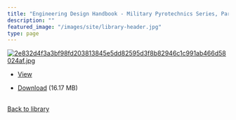 ```yaml
---
title: "Engineering Design Handbook - Military Pyrotechnics Series, Part Three - Properties of Materials Used in Pyrotechnic Compositions"
description: ""
featured_image: "/images/site/library-header.jpg"
type: page
---
```


<a href="https://drive.google.com/file/d/1qjyzalsZKYCIjdwvZMrVTAiSMa_0MhRQ/view" target="_blank">![2e832d4f3a3bf98fd203813845e5dd82595d3f8b82946c1c991ab466d58024af.jpg](/images/library/2e832d4f3a3bf98fd203813845e5dd82595d3f8b82946c1c991ab466d58024af.jpg)</a>
* <a href="https://drive.google.com/file/d/1qjyzalsZKYCIjdwvZMrVTAiSMa_0MhRQ/view" target="_blank">View</a>

* [Download](https://drive.google.com/uc?export=download&id=1qjyzalsZKYCIjdwvZMrVTAiSMa_0MhRQ) (16.17 MB)

<br />[Back to library](/library/)
